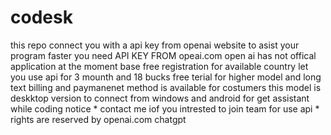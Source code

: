 # codesk
this repo connect you with a api key from openai website to asist your program faster
you need API KEY FROM opeai.com
open ai has not offical application at the moment
base free registration for available country let you use api for 3 mounth and 18 bucks free terial 
for higher model and long text billing and paymanenet method is available for costumers
this model is deskktop version to connect from windows and android for get assistant while coding 
notice * contact me iof you intrested to join team for use api *
rights are reserved by openai.com chatgpt

